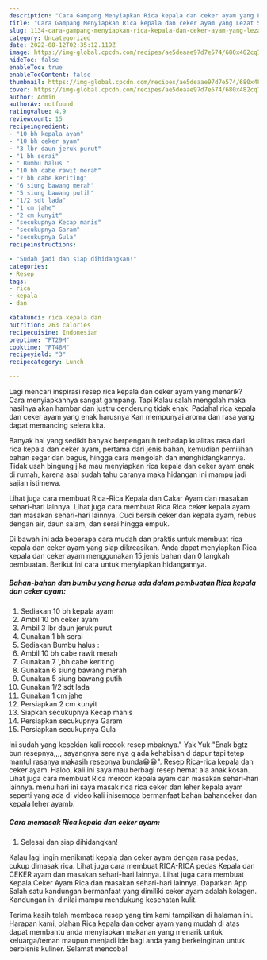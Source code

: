 ```yaml
---
description: "Cara Gampang Menyiapkan Rica kepala dan ceker ayam yang Lezat Sekali}"
title: "Cara Gampang Menyiapkan Rica kepala dan ceker ayam yang Lezat Sekali}"
slug: 1134-cara-gampang-menyiapkan-rica-kepala-dan-ceker-ayam-yang-lezat-sekali
category: Uncategorized
date: 2022-08-12T02:35:12.119Z
image: https://img-global.cpcdn.com/recipes/ae5deaae97d7e574/680x482cq70/rica-kepala-dan-ceker-ayam-foto-resep-utama.jpg
hideToc: false
enableToc: true
enableTocContent: false
thumbnail: https://img-global.cpcdn.com/recipes/ae5deaae97d7e574/680x482cq70/rica-kepala-dan-ceker-ayam-foto-resep-utama.jpg
cover: https://img-global.cpcdn.com/recipes/ae5deaae97d7e574/680x482cq70/rica-kepala-dan-ceker-ayam-foto-resep-utama.jpg
author: Admin
authorAv: notfound
ratingvalue: 4.9
reviewcount: 15
recipeingredient:
- "10 bh kepala ayam"
- "10 bh ceker ayam"
- "3 lbr daun jeruk purut"
- "1 bh serai"
- " Bumbu halus "
- "10 bh cabe rawit merah"
- "7 bh cabe keriting"
- "6 siung bawang merah"
- "5 siung bawang putih"
- "1/2 sdt lada"
- "1 cm jahe"
- "2 cm kunyit"
- "secukupnya Kecap manis"
- "secukupnya Garam"
- "secukupnya Gula"
recipeinstructions:

- "Sudah jadi dan siap dihidangkan!"
categories:
- Resep
tags:
- rica
- kepala
- dan

katakunci: rica kepala dan 
nutrition: 263 calories
recipecuisine: Indonesian
preptime: "PT29M"
cooktime: "PT48M"
recipeyield: "3"
recipecategory: Lunch

---
```



Lagi mencari inspirasi resep rica kepala dan ceker ayam yang menarik? Cara menyiapkannya sangat gampang. Tapi Kalau salah mengolah maka hasilnya akan hambar dan justru cenderung tidak enak. Padahal rica kepala dan ceker ayam yang enak harusnya Kan mempunyai aroma dan rasa yang dapat memancing selera kita.


Banyak hal yang sedikit banyak berpengaruh terhadap kualitas rasa dari rica kepala dan ceker ayam, pertama dari jenis bahan, kemudian pemilihan bahan segar dan bagus, hingga cara mengolah dan menghidangkannya. Tidak usah bingung jika mau menyiapkan rica kepala dan ceker ayam enak di rumah, karena asal sudah tahu caranya maka hidangan ini mampu jadi sajian istimewa.

Lihat juga cara membuat Rica-Rica Kepala dan Cakar Ayam dan masakan sehari-hari lainnya. Lihat juga cara membuat Rica Rica ceker kepala ayam dan masakan sehari-hari lainnya. Cuci bersih ceker dan kepala ayam, rebus dengan air, daun salam, dan serai hingga empuk.


Di bawah ini ada beberapa cara mudah dan praktis untuk membuat rica kepala dan ceker ayam yang siap dikreasikan. Anda dapat menyiapkan Rica kepala dan ceker ayam menggunakan 15 jenis bahan dan 0 langkah pembuatan. Berikut ini cara untuk menyiapkan hidangannya.

<!--inarticleads1-->

##### Bahan-bahan dan bumbu yang harus ada dalam pembuatan Rica kepala dan ceker ayam:

1. Sediakan 10 bh kepala ayam
1. Ambil 10 bh ceker ayam
1. Ambil 3 lbr daun jeruk purut
1. Gunakan 1 bh serai
1. Sediakan  Bumbu halus :
1. Ambil 10 bh cabe rawit merah
1. Gunakan 7 &#39;,bh cabe keriting
1. Gunakan 6 siung bawang merah
1. Gunakan 5 siung bawang putih
1. Gunakan 1/2 sdt lada
1. Gunakan 1 cm jahe
1. Persiapkan 2 cm kunyit
1. Siapkan secukupnya Kecap manis
1. Persiapkan secukupnya Garam
1. Persiapkan secukupnya Gula


Ini sudah yang kesekian kali recook resep mbaknya.&#34; Yak Yuk &#34;Enak bgtz bun resepnya,,,, sayangnya sere nya g ada kehabisan d dapur tapi tetep mantul rasanya makasih resepnya bunda😀😀&#34;. Resep Rica-rica kepala dan ceker ayam. Haloo, kali ini saya mau berbagi resep hemat ala anak kosan. Lihat juga cara membuat Rica mercon kepala ayam dan masakan sehari-hari lainnya. menu hari ini saya masak rica rica ceker dan leher kepala ayam seperti yang ada di video kali inisemoga bermanfaat bahan bahanceker dan kepala leher ayamb. 

<!--inarticleads2-->

##### Cara memasak Rica kepala dan ceker ayam:


1. Selesai dan siap dihidangkan!

Kalau lagi ingin menikmati kepala dan ceker ayam dengan rasa pedas, cukup dimasak rica. Lihat juga cara membuat RICA-RICA pedas Kepala dan CEKER ayam dan masakan sehari-hari lainnya. Lihat juga cara membuat Kepala Ceker Ayam Rica dan masakan sehari-hari lainnya. Dapatkan App Salah satu kandungan bermanfaat yang dimiliki ceker ayam adalah kolagen. Kandungan ini dinilai mampu mendukung kesehatan kulit. 

Terima kasih telah membaca resep yang tim kami tampilkan di halaman ini. Harapan kami, olahan Rica kepala dan ceker ayam yang mudah di atas dapat membantu anda menyiapkan makanan yang menarik untuk keluarga/teman maupun menjadi ide bagi anda yang berkeinginan untuk berbisnis kuliner. Selamat mencoba!
